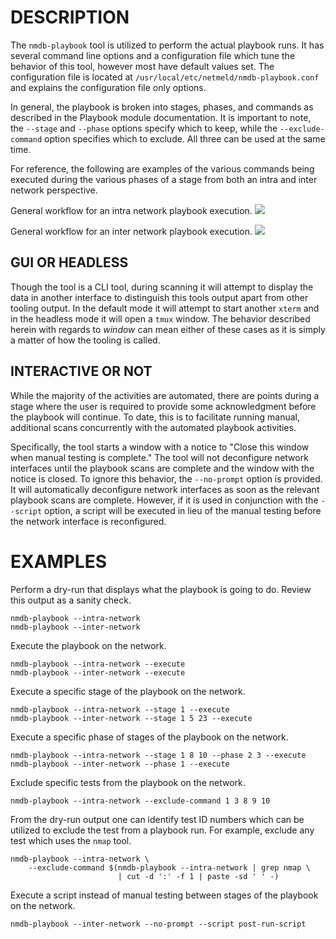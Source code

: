 DESCRIPTION
===========

The `nmdb-playbook` tool is utilized to perform the actual playbook runs.
It has several command line options and a configuration file which tune the
behavior of this tool, however most have default values set.
The configuration file is located at
`/usr/local/etc/netmeld/nmdb-playbook.conf` and explains the configuration
file only options.

In general, the playbook is broken into stages, phases, and commands as
described in the Playbook module documentation.
It is important to note, the `--stage` and `--phase` options
specify which to keep, while the `--exclude-command` option
specifies which to exclude.  All three can be used at the same time.

For reference, the following are examples of the various commands being
executed during the various phases of a stage from both an intra and inter
network perspective.

General workflow for an intra network playbook execution.
![](../docs/netmeld-playbook-intra-network-workflow.png)

General workflow for an inter network playbook execution.
![](../docs/netmeld-playbook-inter-network-workflow.png)


GUI OR HEADLESS
---------------

Though the tool is a CLI tool, during scanning it will attempt to display the
data in another interface to distinguish this tools output apart from other
tooling output.  In the default mode it will attempt to start another `xterm`
and in the headless mode it will open a `tmux` window.  The behavior described
herein with regards to *window* can mean either of these cases as it is simply
a matter of how the tooling is called.


INTERACTIVE OR NOT
------------------

While the majority of the activities are automated, there are points during a
stage where the user is required to provide some acknowledgment before the
playbook will continue.  To date, this is to facilitate running manual,
additional scans concurrently with the automated playbook activities.

Specifically, the tool starts a window with a notice to
"Close this window when manual testing is complete."
The tool will not deconfigure network interfaces until the playbook scans are
complete and the window with the notice is closed.  To ignore this behavior,
the `--no-prompt` option is provided.  It will automatically deconfigure
network interfaces as soon as the relevant playbook scans are complete.
However, if it is used in conjunction with the `--script` option, a script will
be executed in lieu of the manual testing before the network interface is
reconfigured.


EXAMPLES
========

Perform a dry-run that displays what the playbook is going to do.  Review this
output as a sanity check.
```
nmdb-playbook --intra-network
nmdb-playbook --inter-network
```

Execute the playbook on the network.
```
nmdb-playbook --intra-network --execute
nmdb-playbook --inter-network --execute
```

Execute a specific stage of the playbook on the network.
```
nmdb-playbook --intra-network --stage 1 --execute
nmdb-playbook --inter-network --stage 1 5 23 --execute
```

Execute a specific phase of stages of the playbook on the network.
```
nmdb-playbook --intra-network --stage 1 8 10 --phase 2 3 --execute
nmdb-playbook --inter-network --phase 1 --execute
```

Exclude specific tests from the playbook on the network.
```
nmdb-playbook --intra-network --exclude-command 1 3 8 9 10
```

From the dry-run output one can identify test ID numbers which can be utilized
to exclude the test from a playbook run.  For example, exclude any test
which uses the `nmap` tool.
```
nmdb-playbook --intra-network \
    --exclude-command $(nmdb-playbook --intra-network | grep nmap \
                        | cut -d ':' -f 1 | paste -sd ' ' -)
```

Execute a script instead of manual testing between stages of the playbook on
the network.
```
nmdb-playbook --inter-network --no-prompt --script post-run-script
```
